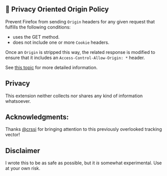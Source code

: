 ## :hankey: Privacy Oriented Origin Policy

Prevent Firefox from sending `Origin` headers for any given request that fulfills the following conditions:

- uses the GET method.
- does not include one or more `Cookie` headers.

Once an `Origin` is stripped this way, the related response is modified to ensure that it includes an `Access-Control-Allow-Origin: *` header.

See [this topic][issue] for more detailed information.

## Privacy
This extension neither collects nor shares any kind of information whatsoever.

## Acknowledgments:
Thanks [@crssi](https://github.com/crssi) for bringing attention to this previously overlooked tracking vector!

## Disclaimer
I wrote this to be as safe as possible, but it *is* somewhat experimental. Use at your own risk.

[issue]: https://github.com/ghacksuserjs/ghacks-user.js/issues/509
